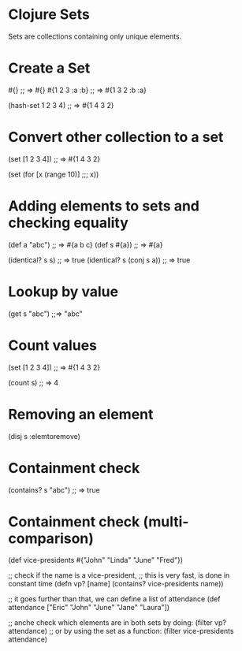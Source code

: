 # Clojure Sets

Sets are collections containing only unique elements.

# Create a Set
#{} ;; => #{}
#{1 2 3 :a :b} ;; => #{1 3 2 :b :a}

(hash-set 1 2 3 4)  ;; => #{1 4 3 2}


# Convert other collection to a set
(set [1 2 3 4])   ;; => #{1 4 3 2}

(set (for [x (range 10)]
        ;;;
        x))

# Adding elements to sets and checking equality
(def a "abc")             ;; => #{a b c}
(def s #{a})              ;; => #{a}

(identical? s s)          ;; => true
(identical? s (conj s a)) ;; => true

# Lookup by value
(get s "abc") ;;=> "abc"

# Count values
(set [1 2 3 4])   ;; => #{1 4 3 2}

(count s)         ;; => 4

# Removing an element
(disj s :elemtoremove)

# Containment check
(contains? s "abc")     ;; => true


# Containment check (multi-comparison)
(def vice-presidents #{"John" "Linda" "June" "Fred"})

;; check if the name is a vice-president,
;; this is very fast, is done in constant time
(defn vp? [name]
    (contains? vice-presidents name))

;; it goes further than that, we can define a list of attendance
(def attendance ["Eric" "John" "June" "Jane" "Laura"])

;; anche check which elements are in both sets by doing:
(filter vp? attendance)
;; or by using the set as a function:
(filter vice-presidents attendance)

